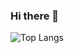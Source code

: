 ### Hi there 👋

![Top Langs](https://github-readme-stats.vercel.app/api/top-langs/?username=Jayson-sdstate&theme=tokyonight)

<!--
**Jayson-sdstate/Jayson-sdstate** is a ✨ _special_ ✨ repository because its `README.md` (this file) appears on your GitHub profile.

Here are some ideas to get you started:

- 🔭 I’m currently working on ...
- 🌱 I’m currently learning ...
- 👯 I’m looking to collaborate on ...
- 🤔 I’m looking for help with ...
- 💬 Ask me about ...
- 📫 How to reach me: ...
- 😄 Pronouns: ...
- ⚡ Fun fact: ...
-->

